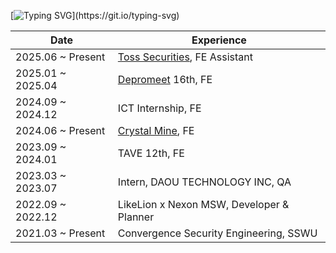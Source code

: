 [![Typing SVG](https://readme-typing-svg.demolab.com?font=Fira+Code&duration=1500&pause=1000&width=435&lines=I'm+a+React+Frontend+Developer,;focused+on+user-friendly+UIs.)](https://git.io/typing-svg)

<!-- [![My Skills](https://skillicons.dev/icons?i=react,js,ts,html,css,styledcomponents,npm,python,aws,firebase,supabase,selenium,androidstudio,git,github)](https://skillicons.dev) -->
  
|	Date |Experience|	
|--|---|
|2025\.06 ~ Present|[Toss Securities](https://corp.tossinvest.com/en), FE Assistant|
|2025\.01 ~ 2025.04|[Depromeet](https://www.depromeet.com/) 16th, FE|
|2024\.09 ~ 2024.12|ICT Internship, FE|
|2024\.06 ~ Present|[Crystal Mine](https://apps.apple.com/si/app/%EC%88%98%EC%A0%95%EA%B4%91%EC%82%B0/id1641132567), FE|
|2023\.09 ~ 2024.01|TAVE 12th, FE|
|2023\.03 ~ 2023.07|Intern, DAOU TECHNOLOGY INC, QA|
|2022\.09 ~ 2022.12|LikeLion x Nexon MSW, Developer & Planner|
|2021\.03 ~ Present|Convergence Security Engineering, SSWU|

 <!--  <a href="https://github.com/thwjddlqslek">
    <img src="https://github-readme-stats.vercel.app/api?username=thwjddlqslek&show_icons=true&bg_color=00000000&layout=compact&theme=holi" alt="GitHub Stats">
  </a> -->
